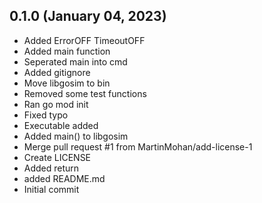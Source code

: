 ## 0.1.0 (January 04, 2023)
  - Added ErrorOFF TimeoutOFF
  - Added main function
  - Seperated main into cmd
  - Added gitignore
  - Move libgosim to bin
  - Removed some test functions
  - Ran go mod init
  - Fixed typo
  - Executable added
  - Added main() to libgosim
  - Merge pull request #1 from MartinMohan/add-license-1
  - Create LICENSE
  - Added return
  - added README.md
  - Initial commit

